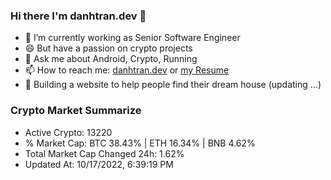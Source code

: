 ### Hi there I'm danhtran.dev 👋

- 🔭 I’m currently working as Senior Software Engineer
- 😄 But have a passion on crypto projects
- 💬 Ask me about Android, Crypto, Running 
- 📫 How to reach me: <a href="https://danhtran.dev" target="_blank">danhtran.dev</a> or <a href="Developer-Resume.pdf" target="_blank">my Resume</a>
- 🌱 Building a website to help people find their dream house (updating ...)

### Crypto Market Summarize
- Active Crypto: 13220
- % Market Cap: BTC 38.43% | ETH 16.34% | BNB 4.62%
- Total Market Cap Changed 24h: 1.62%
- Updated At: 10/17/2022, 6:39:19 PM
